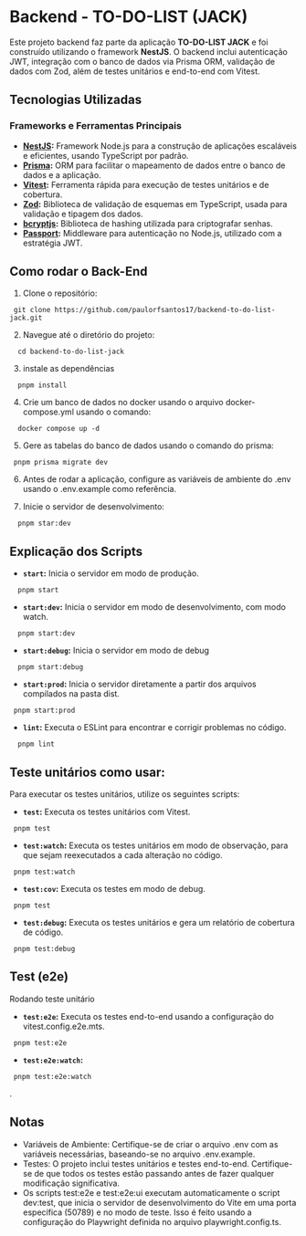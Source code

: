 # Backend - TO-DO-LIST (JACK)

Este projeto backend faz parte da aplicação **TO-DO-LIST JACK** e foi construído utilizando o framework **NestJS**. O backend inclui autenticação JWT, integração com o banco de dados via Prisma ORM, validação de dados com Zod, além de testes unitários e end-to-end com Vitest.

## Tecnologias Utilizadas

### Frameworks e Ferramentas Principais

- **[NestJS](https://nestjs.com/):** Framework Node.js para a construção de aplicações escaláveis e eficientes, usando TypeScript por padrão.
- **[Prisma](https://www.prisma.io/):** ORM para facilitar o mapeamento de dados entre o banco de dados e a aplicação.
- **[Vitest](https://vitest.dev/):** Ferramenta rápida para execução de testes unitários e de cobertura.
- **[Zod](https://github.com/colinhacks/zod):** Biblioteca de validação de esquemas em TypeScript, usada para validação e tipagem dos dados.
- **[bcryptjs](https://www.npmjs.com/package/bcryptjs):** Biblioteca de hashing utilizada para criptografar senhas.
- **[Passport](https://www.passportjs.org/):** Middleware para autenticação no Node.js, utilizado com a estratégia JWT.

## Como rodar o Back-End
 
  1. Clone o repositório:
   ```
    git clone https://github.com/paulorfsantos17/backend-to-do-list-jack.git
  ```
  2. Navegue até o diretório do projeto:
  ```
    cd backend-to-do-list-jack
  ``` 

  3. instale as dependências
  ```
    pnpm install
  ```

  4. Crie um banco de dados no docker usando o arquivo docker-compose.yml usando o comando:
  ```
    docker compose up -d 
   ``` 

  5. Gere as tabelas do banco de dados usando o comando do prisma: 
   ```
    pnpm prisma migrate dev 
   ``` 
  6. Antes de rodar a aplicação, configure as variáveis de ambiente do .env usando o .env.example como referência.

  7. Inicie o servidor de desenvolvimento:
  ```
    pnpm star:dev
  ```

  ## Explicação dos Scripts

  - **`start`:** Inicia o servidor em modo de produção.
  ```
    pnpm start
  ```

  - **`start:dev`:** Inicia o servidor em modo de desenvolvimento, com modo watch.
  ```
    pnpm start:dev
  ```


  - **`start:debug`:** Inicia o servidor em modo de debug
  ```
    pnpm start:debug
  ```

  - **`start:prod`:** Inicia o servidor diretamente a partir dos arquivos compilados na pasta dist.
  ```
   pnpm start:prod
  ```
  - **`lint`:** Executa o ESLint para encontrar e corrigir problemas no código.
  ```
    pnpm lint
  ```



  ## Teste unitários como usar: 

  Para executar os testes unitários, utilize os seguintes scripts:

   - **`test`:** Executa os testes unitários com Vitest.
  ```
   pnpm test
  ```
  - **`test:watch`:** Executa os testes unitários em modo de observação, para que sejam reexecutados a cada alteração no código.
  ```
   pnpm test:watch
  ```

  - **`test:cov`:** Executa os testes em modo de debug.
  ```
   pnpm test
  ```
  
  - **`test:debug`:** Executa os testes unitários e gera um relatório de cobertura de código.
  ```
   pnpm test:debug
  ```


  ## Test (e2e)

  Rodando teste unitário
  - **`test:e2e`:**  Executa os testes end-to-end usando a configuração do vitest.config.e2e.mts.
   ```
    pnpm test:e2e
   ```
  
  - **`test:e2e:watch`:** 
  ```
   pnpm test:e2e:watch
  ```
.


  ## Notas
  - Variáveis de Ambiente: Certifique-se de criar o arquivo .env com as variáveis necessárias, baseando-se no arquivo .env.example.
  - Testes: O projeto inclui testes unitários e testes end-to-end. Certifique-se de que todos os testes estão passando antes de fazer qualquer modificação significativa.
  - Os scripts test:e2e e test:e2e:ui executam automaticamente o script dev:test, que inicia o servidor de desenvolvimento do Vite em uma porta específica (50789) e no modo de teste. Isso é feito usando a configuração do Playwright definida no arquivo playwright.config.ts.